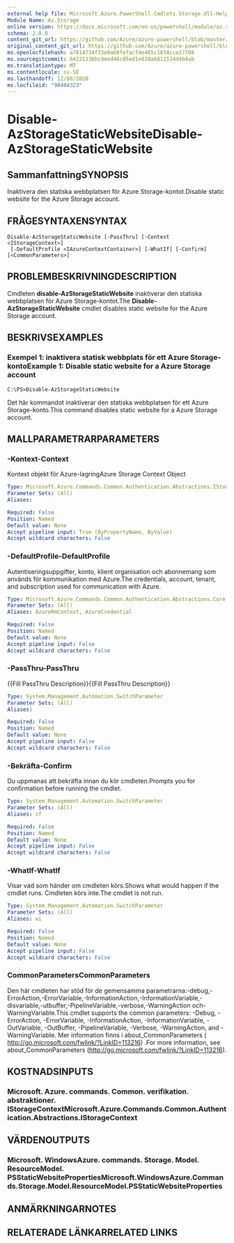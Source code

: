 ```yaml
---
external help file: Microsoft.Azure.PowerShell.Cmdlets.Storage.dll-Help.xml
Module Name: Az.Storage
online version: https://docs.microsoft.com/en-us/powershell/module/az.storage/disable-azstoragestaticwebsite
schema: 2.0.0
content_git_url: https://github.com/Azure/azure-powershell/blob/master/src/Storage/Storage.Management/help/Disable-AzStorageStaticWebsite.md
original_content_git_url: https://github.com/Azure/azure-powershell/blob/master/src/Storage/Storage.Management/help/Disable-AzStorageStaticWebsite.md
ms.openlocfilehash: a7814734f33e0a68fefacf4e465c1834cce17708
ms.sourcegitcommit: 04221336bc9eed46c05ed1e828a6811534d4b4ab
ms.translationtype: MT
ms.contentlocale: sv-SE
ms.lasthandoff: 12/08/2020
ms.locfileid: "98404323"
---
```

# <span data-ttu-id="7751d-101">Disable-AzStorageStaticWebsite</span><span class="sxs-lookup"><span data-stu-id="7751d-101">Disable-AzStorageStaticWebsite</span></span>

## <span data-ttu-id="7751d-102">Sammanfattning</span><span class="sxs-lookup"><span data-stu-id="7751d-102">SYNOPSIS</span></span>
<span data-ttu-id="7751d-103">Inaktivera den statiska webbplatsen för Azure Storage-kontot.</span><span class="sxs-lookup"><span data-stu-id="7751d-103">Disable static website for the Azure Storage account.</span></span>

## <span data-ttu-id="7751d-104">FRÅGESYNTAXEN</span><span class="sxs-lookup"><span data-stu-id="7751d-104">SYNTAX</span></span>

```
Disable-AzStorageStaticWebsite [-PassThru] [-Context <IStorageContext>]
 [-DefaultProfile <IAzureContextContainer>] [-WhatIf] [-Confirm] [<CommonParameters>]
```

## <span data-ttu-id="7751d-105">PROBLEMBESKRIVNING</span><span class="sxs-lookup"><span data-stu-id="7751d-105">DESCRIPTION</span></span>
<span data-ttu-id="7751d-106">Cmdleten **disable-AzStorageStaticWebsite** inaktiverar den statiska webbplatsen för Azure Storage-kontot.</span><span class="sxs-lookup"><span data-stu-id="7751d-106">The **Disable-AzStorageStaticWebsite** cmdlet disables static website for the Azure Storage account.</span></span>

## <span data-ttu-id="7751d-107">BESKRIVS</span><span class="sxs-lookup"><span data-stu-id="7751d-107">EXAMPLES</span></span>

### <span data-ttu-id="7751d-108">Exempel 1: inaktivera statisk webbplats för ett Azure Storage-konto</span><span class="sxs-lookup"><span data-stu-id="7751d-108">Example 1: Disable static website for a Azure Storage account</span></span>
```
C:\PS>Disable-AzStorageStaticWebsite
```

<span data-ttu-id="7751d-109">Det här kommandot inaktiverar den statiska webbplatsen för ett Azure Storage-konto.</span><span class="sxs-lookup"><span data-stu-id="7751d-109">This command disables static website for a Azure Storage account.</span></span>

## <span data-ttu-id="7751d-110">MALLPARAMETRAR</span><span class="sxs-lookup"><span data-stu-id="7751d-110">PARAMETERS</span></span>

### <span data-ttu-id="7751d-111">-Kontext</span><span class="sxs-lookup"><span data-stu-id="7751d-111">-Context</span></span>
<span data-ttu-id="7751d-112">Kontext objekt för Azure-lagring</span><span class="sxs-lookup"><span data-stu-id="7751d-112">Azure Storage Context Object</span></span>

```yaml
Type: Microsoft.Azure.Commands.Common.Authentication.Abstractions.IStorageContext
Parameter Sets: (All)
Aliases:

Required: False
Position: Named
Default value: None
Accept pipeline input: True (ByPropertyName, ByValue)
Accept wildcard characters: False
```

### <span data-ttu-id="7751d-113">-DefaultProfile</span><span class="sxs-lookup"><span data-stu-id="7751d-113">-DefaultProfile</span></span>
<span data-ttu-id="7751d-114">Autentiseringsuppgifter, konto, klient organisation och abonnemang som används för kommunikation med Azure.</span><span class="sxs-lookup"><span data-stu-id="7751d-114">The credentials, account, tenant, and subscription used for communication with Azure.</span></span>

```yaml
Type: Microsoft.Azure.Commands.Common.Authentication.Abstractions.Core.IAzureContextContainer
Parameter Sets: (All)
Aliases: AzureRmContext, AzureCredential

Required: False
Position: Named
Default value: None
Accept pipeline input: False
Accept wildcard characters: False
```

### <span data-ttu-id="7751d-115">-PassThru</span><span class="sxs-lookup"><span data-stu-id="7751d-115">-PassThru</span></span>
<span data-ttu-id="7751d-116">{{Fill PassThru Description}}</span><span class="sxs-lookup"><span data-stu-id="7751d-116">{{Fill PassThru Description}}</span></span>

```yaml
Type: System.Management.Automation.SwitchParameter
Parameter Sets: (All)
Aliases:

Required: False
Position: Named
Default value: None
Accept pipeline input: False
Accept wildcard characters: False
```

### <span data-ttu-id="7751d-117">-Bekräfta</span><span class="sxs-lookup"><span data-stu-id="7751d-117">-Confirm</span></span>
<span data-ttu-id="7751d-118">Du uppmanas att bekräfta innan du kör cmdleten.</span><span class="sxs-lookup"><span data-stu-id="7751d-118">Prompts you for confirmation before running the cmdlet.</span></span>

```yaml
Type: System.Management.Automation.SwitchParameter
Parameter Sets: (All)
Aliases: cf

Required: False
Position: Named
Default value: None
Accept pipeline input: False
Accept wildcard characters: False
```

### <span data-ttu-id="7751d-119">-WhatIf</span><span class="sxs-lookup"><span data-stu-id="7751d-119">-WhatIf</span></span>
<span data-ttu-id="7751d-120">Visar vad som händer om cmdleten körs.</span><span class="sxs-lookup"><span data-stu-id="7751d-120">Shows what would happen if the cmdlet runs.</span></span>
<span data-ttu-id="7751d-121">Cmdleten körs inte.</span><span class="sxs-lookup"><span data-stu-id="7751d-121">The cmdlet is not run.</span></span>

```yaml
Type: System.Management.Automation.SwitchParameter
Parameter Sets: (All)
Aliases: wi

Required: False
Position: Named
Default value: None
Accept pipeline input: False
Accept wildcard characters: False
```

### <span data-ttu-id="7751d-122">CommonParameters</span><span class="sxs-lookup"><span data-stu-id="7751d-122">CommonParameters</span></span>
<span data-ttu-id="7751d-123">Den här cmdleten har stöd för de gemensamma parametrarna:-debug,-ErrorAction,-ErrorVariable,-InformationAction,-InformationVariable,-disvariable,-utbuffer,-PipelineVariable,-verbose,-WarningAction och-WarningVariable.</span><span class="sxs-lookup"><span data-stu-id="7751d-123">This cmdlet supports the common parameters: -Debug, -ErrorAction, -ErrorVariable, -InformationAction, -InformationVariable, -OutVariable, -OutBuffer, -PipelineVariable, -Verbose, -WarningAction, and -WarningVariable.</span></span> <span data-ttu-id="7751d-124">Mer information finns i about_CommonParameters ( http://go.microsoft.com/fwlink/?LinkID=113216) .</span><span class="sxs-lookup"><span data-stu-id="7751d-124">For more information, see about_CommonParameters (http://go.microsoft.com/fwlink/?LinkID=113216).</span></span>

## <span data-ttu-id="7751d-125">KOSTNADS</span><span class="sxs-lookup"><span data-stu-id="7751d-125">INPUTS</span></span>

### <span data-ttu-id="7751d-126">Microsoft. Azure. commands. Common. verifikation. abstraktioner. IStorageContext</span><span class="sxs-lookup"><span data-stu-id="7751d-126">Microsoft.Azure.Commands.Common.Authentication.Abstractions.IStorageContext</span></span>

## <span data-ttu-id="7751d-127">VÄRDEN</span><span class="sxs-lookup"><span data-stu-id="7751d-127">OUTPUTS</span></span>

### <span data-ttu-id="7751d-128">Microsoft. WindowsAzure. commands. Storage. Model. ResourceModel. PSStaticWebsiteProperties</span><span class="sxs-lookup"><span data-stu-id="7751d-128">Microsoft.WindowsAzure.Commands.Storage.Model.ResourceModel.PSStaticWebsiteProperties</span></span>

## <span data-ttu-id="7751d-129">ANMÄRKNINGAR</span><span class="sxs-lookup"><span data-stu-id="7751d-129">NOTES</span></span>

## <span data-ttu-id="7751d-130">RELATERADE LÄNKAR</span><span class="sxs-lookup"><span data-stu-id="7751d-130">RELATED LINKS</span></span>
